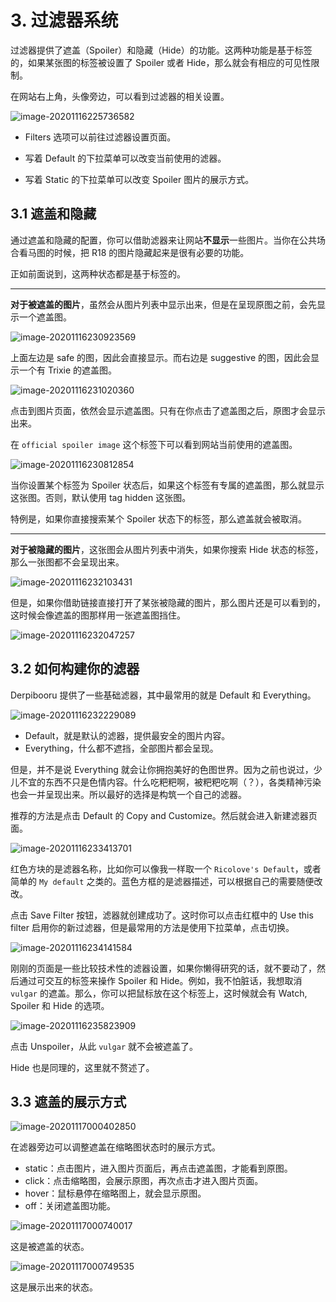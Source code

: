 # 3. 过滤器系统

过滤器提供了遮盖（Spoiler）和隐藏（Hide）的功能。这两种功能是基于标签的，如果某张图的标签被设置了 Spoiler 或者 Hide，那么就会有相应的可见性限制。

在网站右上角，头像旁边，可以看到过滤器的相关设置。

![image-20201116225736582](image/image-20201116225736582.png)

* Filters 选项可以前往过滤器设置页面。

* 写着 Default 的下拉菜单可以改变当前使用的滤器。
* 写着 Static 的下拉菜单可以改变 Spoiler 图片的展示方式。





## 3.1 遮盖和隐藏

通过遮盖和隐藏的配置，你可以借助滤器来让网站**不显示**一些图片。当你在公共场合看马图的时候，把 R18 的图片隐藏起来是很有必要的功能。

正如前面说到，这两种状态都是基于标签的。



----

**对于被遮盖的图片**，虽然会从图片列表中显示出来，但是在呈现原图之前，会先显示一个遮盖图。

![image-20201116230923569](image/image-20201116230923569.png)

上面左边是 safe 的图，因此会直接显示。而右边是 suggestive 的图，因此会显示一个有 Trixie 的遮盖图。

![image-20201116231020360](image/image-20201116231020360.png)

点击到图片页面，依然会显示遮盖图。只有在你点击了遮盖图之后，原图才会显示出来。



在 `official spoiler image` 这个标签下可以看到网站当前使用的遮盖图。

![image-20201116230812854](image/image-20201116230812854.png)

当你设置某个标签为 Spoiler 状态后，如果这个标签有专属的遮盖图，那么就显示这张图。否则，默认使用 tag hidden 这张图。



特例是，如果你直接搜索某个 Spoiler 状态下的标签，那么遮盖就会被取消。



----

**对于被隐藏的图片**，这张图会从图片列表中消失，如果你搜索 Hide 状态的标签，那么一张图都不会呈现出来。

![image-20201116232103431](image/image-20201116232103431.png)



但是，如果你借助链接直接打开了某张被隐藏的图片，那么图片还是可以看到的，这时候会像遮盖的图那样用一张遮盖图挡住。

![image-20201116232047257](image/image-20201116232047257.png)



## 3.2 如何构建你的滤器

Derpibooru 提供了一些基础滤器，其中最常用的就是 Default 和 Everything。

![image-20201116232229089](image/image-20201116232229089.png)

* Default，就是默认的滤器，提供最安全的图片内容。
* Everything，什么都不遮挡，全部图片都会呈现。

但是，并不是说 Everything 就会让你拥抱美好的色图世界。因为之前也说过，少儿不宜的东西不只是色情内容。什么吃粑粑啊，被粑粑吃啊（？），各类精神污染也会一并呈现出来。所以最好的选择是构筑一个自己的滤器。



推荐的方法是点击 Default 的 Copy and Customize。然后就会进入新建滤器页面。

![image-20201116233413701](image/image-20201116233413701.png)

红色方块的是滤器名称，比如你可以像我一样取一个 `Ricolove's Default`，或者简单的 `My default` 之类的。蓝色方框的是滤器描述，可以根据自己的需要随便改改。

点击 Save Filter 按钮，滤器就创建成功了。这时你可以点击红框中的 Use this filter 启用你的新过滤器，但是最常用的方法是使用下拉菜单，点击切换。

![image-20201116234141584](image/image-20201116234141584.png)



刚刚的页面是一些比较技术性的滤器设置，如果你懒得研究的话，就不要动了，然后通过可交互的标签来操作 Spoiler 和 Hide。例如，我不怕脏话，我想取消 `vulgar` 的遮盖。那么，你可以把鼠标放在这个标签上，这时候就会有 Watch, Spoiler 和 Hide 的选项。

![image-20201116235823909](image/image-20201116235823909.png)

点击 Unspoiler，从此 `vulgar` 就不会被遮盖了。

Hide 也是同理的，这里就不赘述了。



## 3.3 遮盖的展示方式

![image-20201117000402850](image/image-20201117000402850.png)

在滤器旁边可以调整遮盖在缩略图状态时的展示方式。

* static：点击图片，进入图片页面后，再点击遮盖图，才能看到原图。
* click：点击缩略图，会展示原图，再次点击才进入图片页面。
* hover：鼠标悬停在缩略图上，就会显示原图。
* off：关闭遮盖图功能。



![image-20201117000740017](image/image-20201117000740017.png)

这是被遮盖的状态。

![image-20201117000749535](image/image-20201117000749535.png)

这是展示出来的状态。